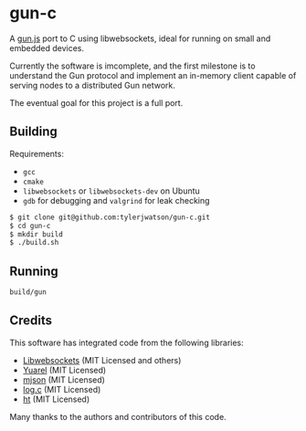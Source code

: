 # gun-c
A [gun.js](https://github.com/amark/gun) port to C using libwebsockets, ideal for running on small and embedded devices.

Currently the software is imcomplete, and the first milestone is to understand the Gun protocol and implement an in-memory client capable of serving nodes to a distributed Gun network.

The eventual goal for this project is a full port.

## Building

Requirements:
* `gcc`
* `cmake`
* `libwebsockets` or `libwebsockets-dev` on Ubuntu
* `gdb` for debugging and `valgrind` for leak checking

```bash
$ git clone git@github.com:tylerjwatson/gun-c.git
$ cd gun-c
$ mkdir build
$ ./build.sh
```

## Running
```bash
build/gun
```

## Credits
This software has integrated code from the following libraries:
* [Libwebsockets](https://libwebsockets.org/) (MIT Licensed and others)
* [Yuarel](https://github.com/jacketizer/libyuarel) (MIT Licensed)
* [mjson](https://github.com/cesanta/mjson) (MIT Licensed)
* [log.c](https://github.com/rxi/log.c) (MIT Licensed)
* [ht](https://github.com/benhoyt/ht) (MIT Licensed)

Many thanks to the authors and contributors of this code.
